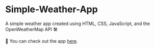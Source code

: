 # Simple-Weather-App
A simple weather app created using HTML, CSS, JavaScript, and the OpenWeatherMap API 🛠

👀 You can check out the app [here](https://web-dev-dan.github.io/Simple-Weather-App/).
